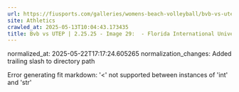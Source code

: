 ```yaml
---
url: https://fiusports.com/galleries/womens-beach-volleyball/bvb-vs-utep-2-25-25/image-29/356/62709/
site: Athletics
crawled_at: 2025-05-13T10:04:43.173435
title: Bvb vs UTEP | 2.25.25 - Image 29:  - Florida International University
---
```

normalized_at: 2025-05-22T17:17:24.605265
normalization_changes: Added trailing slash to directory path

Error generating fit markdown: '<' not supported between instances of 'int' and 'str'